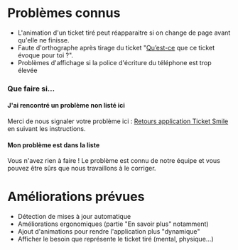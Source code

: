 # Problèmes connus

- L'animation d'un ticket tiré peut réapparaitre si on change de page avant qu'elle ne finisse.
- Faute d'orthographe après tirage du ticket "<ins>Qu’est-ce</ins> que ce ticket évoque pour toi ?".
- Problèmes d'affichage si la police d'écriture du téléphone est trop élevée 

### Que faire si...

#### J'ai rencontré un problème non listé ici
Merci de nous signaler votre problème ici : [Retours application Ticket Smile](http://ticket-smile.com/retours-ticket-smile/) <br />
en suivant les instructions.

#### Mon problème est dans la liste
Vous n'avez rien à faire ! Le problème est connu de notre équipe et vous pouvez être sûrs que nous travaillons à le corriger. 

# Améliorations prévues 
- Détection de mises à jour automatique
- Améliorations ergonomiques (partie "En savoir plus" notamment)
- Ajout d'animations pour rendre l'application plus "dynamique"
- Afficher le besoin que représente le ticket tiré (mental, physique...)
